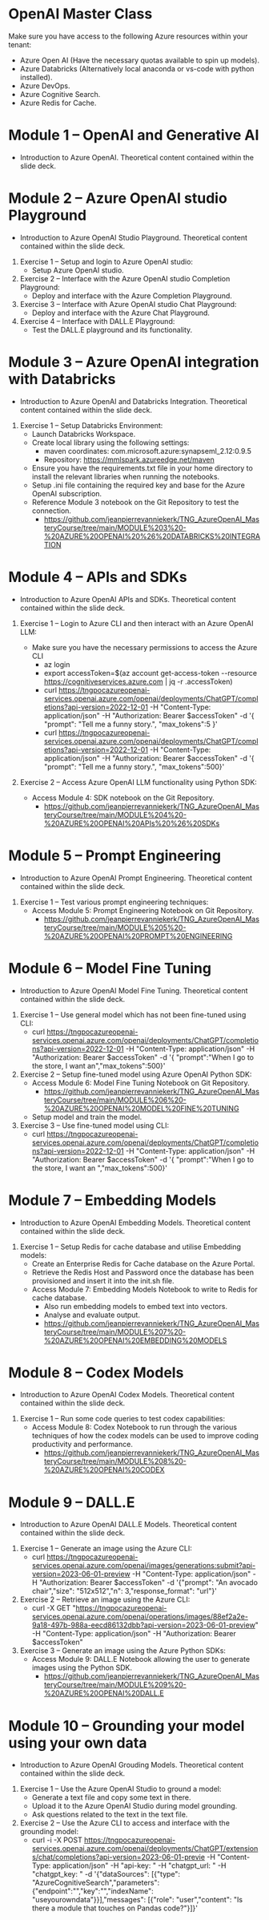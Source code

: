 # OpenAI Master Class
Make sure you have access to the following Azure resources within your tenant:
* Azure Open AI (Have the necessary quotas available to spin up models).
* Azure Databricks (Alternatively local anaconda or vs-code with python installed).
* Azure DevOps.
* Azure Cognitive Search.
* Azure Redis for Cache.


# Module 1 – OpenAI and Generative AI
* Introduction to Azure OpenAI. Theoretical content contained within the slide deck.


# Module 2 – Azure OpenAI studio Playground
* Introduction to Azure OpenAI Studio Playground. Theoretical content contained within the slide deck.
1) Exercise 1 – Setup and login to Azure OpenAI studio:
   - Setup Azure OpenAI studio.
3) Exercise 2 – Interface with the Azure OpenAI studio Completion Playground:
   - Deploy and interface with the Azure Completion Playground.
3) Exercise 3 – Interface with Azure OpenAI studio Chat Playground:
   - Deploy and interface with the Azure Chat Playground.
4) Exercise 4 – Interface with DALL.E Playground:
   - Test the DALL.E playground and its functionality.


# Module 3 – Azure OpenAI integration with Databricks
* Introduction to Azure OpenAI and Databricks Integration. Theoretical content contained within the slide deck.
1) Exercise 1 – Setup Databricks Environment:
   - Launch Databricks Workspace.
   - Create local library using the following settings:
      - maven coordinates: com.microsoft.azure:synapseml_2.12:0.9.5
      - Repository: https://mmlspark.azureedge.net/maven
   - Ensure you have the requirements.txt file in your home directory to install the relevant libraries when running the notebooks.
   - Setup .ini file containing the required key and base for the Azure OpenAI subscription.
   - Reference Module 3 notebook on the Git Repository to test the connection.
      - https://github.com/jeanpierrevanniekerk/TNG_AzureOpenAI_MasteryCourse/tree/main/MODULE%203%20-%20AZURE%20OPENAI%20%26%20DATABRICKS%20INTEGRATION


# Module 4 – APIs and SDKs
* Introduction to Azure OpenAI APIs and SDKs. Theoretical content contained within the slide deck.
1) Exercise 1 – Login to Azure CLI and then interact with an Azure OpenAI LLM:
   - Make sure you have the necessary permissions to access the Azure CLI
      - az login
      - export accessToken=$(az account get-access-token --resource https://cognitiveservices.azure.com | jq -r .accessToken)
      - curl https://tngpocazureopenai-services.openai.azure.com/openai/deployments/ChatGPT/completions?api-version=2022-12-01 -H "Content-Type: application/json" -H "Authorization: Bearer $accessToken" -d '{ "prompt": "Tell me a funny story.", "max_tokens":5 }'
      - curl https://tngpocazureopenai-services.openai.azure.com/openai/deployments/ChatGPT/completions?api-version=2022-12-01 -H "Content-Type: application/json" -H "Authorization: Bearer $accessToken" -d '{ "prompt": "Tell me a funny story.", "max_tokens":500}'

2) Exercise 2 – Access Azure OpenAI LLM functionality using Python SDK:
   - Access Module 4: SDK notebook on the Git Repository.
      - https://github.com/jeanpierrevanniekerk/TNG_AzureOpenAI_MasteryCourse/tree/main/MODULE%204%20-%20AZURE%20OPENAI%20APIs%20%26%20SDKs


# Module 5 – Prompt Engineering
* Introduction to Azure OpenAI Prompt Engineering. Theoretical content contained within the slide deck.
1) Exercise 1 – Test various prompt engineering techniques:
   - Access Module 5: Prompt Engineering Notebook on Git Repository.
      - https://github.com/jeanpierrevanniekerk/TNG_AzureOpenAI_MasteryCourse/tree/main/MODULE%205%20-%20AZURE%20OPENAI%20PROMPT%20ENGINEERING


# Module 6 – Model Fine Tuning
* Introduction to Azure OpenAI Model Fine Tuning. Theoretical content contained within the slide deck.
1) Exercise 1 – Use general model which has not been fine-tuned using CLI:
   - curl https://tngpocazureopenai-services.openai.azure.com/openai/deployments/ChatGPT/completions?api-version=2022-12-01 -H "Content-Type: application/json" -H "Authorization: Bearer $accessToken" -d '{ "prompt":"When I go to the store, I want an","max_tokens":500}'
2) Exercise 2 – Setup fine-tuned model using Azure OpenAI Python SDK:
    - Access Module 6: Model Fine Tuning Notebook on Git Repository.
      - https://github.com/jeanpierrevanniekerk/TNG_AzureOpenAI_MasteryCourse/tree/main/MODULE%206%20-%20AZURE%20OPENAI%20MODEL%20FINE%20TUNING
    - Setup model and train the model.
3) Exercise 3 – Use fine-tuned model using CLI:
    - curl https://tngpocazureopenai-services.openai.azure.com/openai/deployments/ChatGPT/completions?api-version=2022-12-01 -H "Content-Type: application/json" -H "Authorization: Bearer $accessToken" -d '{ "prompt":"When I go to the store, I want an ","max_tokens":500}'
  

# Module 7 – Embedding Models
* Introduction to Azure OpenAI Embedding Models. Theoretical content contained within the slide deck.
1) Exercise 1 – Setup Redis for cache database and utilise Embedding models:
   - Create an Enterprise Redis for Cache database on the Azure Portal.
   - Retrieve the Redis Host and Password once the database has been provisioned and insert it into the init.sh file.
   - Access Module 7: Embedding Models Notebook to write to Redis for cache database.
      - Also run embedding models to embed text into vectors.
      - Analyse and evaluate output.
      - https://github.com/jeanpierrevanniekerk/TNG_AzureOpenAI_MasteryCourse/tree/main/MODULE%207%20-%20AZURE%20OPENAI%20EMBEDDING%20MODELS


# Module 8 – Codex Models
* Introduction to Azure OpenAI Codex Models. Theoretical content contained within the slide deck.
1) Exercise 1 – Run some code queries to test codex capabilities:
   - Access Module 8: Codex Notebook to run through the various techniques of how the codex models can be used to improve coding productivity and performance.
      - https://github.com/jeanpierrevanniekerk/TNG_AzureOpenAI_MasteryCourse/tree/main/MODULE%208%20-%20AZURE%20OPENAI%20CODEX


# Module 9 – DALL.E
* Introduction to Azure OpenAI DALL.E Models. Theoretical content contained within the slide deck.
1) Exercise 1 – Generate an image using the Azure CLI:
   - curl https://tngpocazureopenai-services.openai.azure.com/openai/images/generations:submit?api-version=2023-06-01-preview -H "Content-Type: application/json" -H "Authorization: Bearer $accessToken" -d '{"prompt": "An avocado chair","size": "512x512","n": 3,"response_format": "url"}'
2) Exercise 2 – Retrieve an image using the Azure CLI:
    - curl -X GET "https://tngpocazureopenai-services.openai.azure.com/openai/operations/images/88ef2a2e-9a18-497b-988a-eecd86132dbb?api-version=2023-06-01-preview" -H "Content-Type: application/json" -H "Authorization: Bearer $accessToken"
3) Exercise 3 – Generate an image using the Azure Python SDKs:
   - Access Module 9: DALL.E Notebook allowing the user to generate images using the Python SDK.
      - https://github.com/jeanpierrevanniekerk/TNG_AzureOpenAI_MasteryCourse/tree/main/MODULE%209%20-%20AZURE%20OPENAI%20DALL.E
    

# Module 10 – Grounding your model using your own data
* Introduction to Azure OpenAI Grouding Models. Theoretical content contained within the slide deck.
1) Exercise 1 – Use the Azure OpenAI Studio to ground a model:
   - Generate a text file and copy some text in there.
   - Upload it to the Azure OpenAI Studio during model grounding.
   - Ask questions related to the text in the text file.
2) Exercise 2 – Use the Azure CLI to access and interface with the grounding model:
   - curl -i -X POST https://tngpocazureopenai-services.openai.azure.com/openai/deployments/ChatGPT/extensions/chat/completions?api-version=2023-06-01-previe -H "Content-Type: application/json" -H "api-key: <key>" -H "chatgpt_url: <url>" -H "chatgpt_key: <key>" -d '{"dataSources": [{"type": "AzureCognitiveSearch","parameters":{"endpoint":"<url>","key":"<key>","indexName": "useyourowndata"}}],"messages": [{"role": "user","content": "Is there a module that touches on Pandas code?"}]}'

